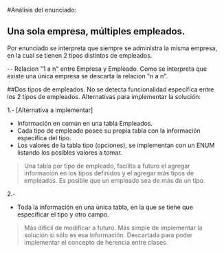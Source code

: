 #Análisis del enunciado:

## Una sola empresa, múltiples empleados.
Por enunciado se interpreta que siempre se administra la misma empresa, en la cual se tienen 2 tipos distintos de empleados.

-- Relacion "1 a n" entre Empresa y Empleado.
Como se interpreta que existe una única empresa se descarta la relacion "n a n".

##Dos tipos de empleados.
 No se detecta funcionalidad específica entre los 2 tipos de empleados.
 Alternativas para implementar la solución:

1.-  [Alternativa a implementar]
 - Información en común en una tabla Empleados.
 - Cada tipo de empleado posee su propia tabla con la información específica del tipo.
 - Los valores de la tabla tipo (opciones), se implementan con un ENUM listando los posibles valores a tomar.

>Una tabla por tipo de empleado, facilita a futuro el agregar información en los tipos
>definidos y el agregar más tipos de empleados.
>Es posible que un empleado sea de más de un tipo.

2.-
 - Toda la información en una única tabla, en la que se tiene que especificar el tipo y otro campo.

>Más dificil de modificar a futuro.
>Más simple de implementar la solución si sólo es esa información.
>Descartada para poder implementar el concepto de herencia entre clases. 
